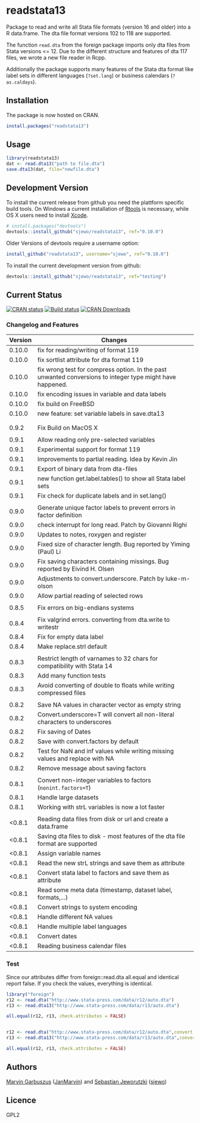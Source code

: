 # readstata13

Package to read and write all Stata file formats (version 16 and older) into a
R data.frame. The dta file format versions 102 to 118 are supported.

The function ```read.dta``` from the foreign package imports only dta files from
Stata versions <= 12. Due to the different structure and features of dta 117
files, we wrote a new file reader in Rcpp.

Additionally the package supports many features of the Stata dta format like
label sets in different languages (`?set.lang`) or business calendars
(`?as.caldays`).


## Installation

The package is now hosted on CRAN.
```R
install.packages("readstata13")
```

## Usage
```R
library(readstata13)
dat <- read.dta13("path to file.dta")
save.dta13(dat, file="newfile.dta")
```

## Development Version
To install the current release from github you need the plattform specific build
tools. On Windows a current installation of
[Rtools](https://cran.r-project.org/bin/windows/Rtools/) is necessary, while OS X
users need to install
[Xcode](https://itunes.apple.com/us/app/xcode/id497799835). 

```R
# install.packages("devtools")
devtools::install_github("sjewo/readstata13", ref="0.10.0")
```

Older Versions of devtools require a username option:
```R
install_github("readstata13", username="sjewo", ref="0.10.0")
```

To install the current development version from github:

```R
devtools::install_github("sjewo/readstata13", ref="testing")
```


## Current Status

[![CRAN status](http://www.r-pkg.org/badges/version/readstata13)](https://cran.r-project.org/package=readstata13)
[![Build status](https://github.com/sjewo/readstata13/workflows/R-CMD-check/badge.svg)](https://github.com/sjewo/readstata13/actions?workflow=R-CMD-check)
[![CRAN Downloads](http://cranlogs.r-pkg.org/badges/readstata13)](https://cran.r-project.org/package=readstata13)


### Changelog and Features

 | Version | Changes                                                                       | 
 | ------  | ----------------------------------------------------                          | 
 | 0.10.0  | fix for reading/writing of format 119                                         |
 | 0.10.0  | fix sortlist attribute for dta format 119                                     |
 | 0.10.0  | fix wrong test for compress option. In the past unwanted conversions to integer type might have happened.|
 | 0.10.0  | fix encoding issues in variable and data labels                               |
 | 0.10.0  | fix build on FreeBSD                                                          |
 | 0.10.0  | new feature: set variable labels in save.dta13                                |
 |         |                                                                               |
 |         |                                                                               |
 | 0.9.2   | Fix Build on MacOS X                                                          | 
 |         |                                                                               | 
 | 0.9.1   | Allow reading only pre-selected variables                                     | 
 | 0.9.1   | Experimental support for format 119                                           | 
 | 0.9.1   | Improvements to partial reading. Idea by Kevin Jin                            | 
 | 0.9.1   | Export of binary data from dta-files                                          | 
 | 0.9.1   | new function get.label.tables() to show all Stata label sets                  | 
 | 0.9.1   | Fix check for duplicate labels and in set.lang()                              | 
 |         | 
 | 0.9.0   | Generate unique factor labels to prevent errors in factor definition          | 
 | 0.9.0   | check interrupt for long read. Patch by Giovanni Righi                        | 
 | 0.9.0   | Updates to notes, roxygen and register                                        | 
 | 0.9.0   | Fixed size of character length. Bug reported by Yiming (Paul) Li              | 
 | 0.9.0   | Fix saving characters containing missings. Bug reported by Eivind H. Olsen    | 
 | 0.9.0   | Adjustments to convert.underscore. Patch by luke-m-olson                      | 
 | 0.9.0   | Allow partial reading of selected rows                                        | 
 |         | 
 | 0.8.5   | Fix errors on big-endians systems                                             | 
 |         | 
 | 0.8.4   | Fix valgrind errors. converting from dta.write to writestr                    | 
 | 0.8.4   | Fix for empty data label                                                      | 
 | 0.8.4   | Make replace.strl default                                                     | 
 |         | 
 | 0.8.3   | Restrict length of varnames to 32 chars for compatibility with Stata 14       | 
 | 0.8.3   | Add many function tests                                                       | 
 | 0.8.3   | Avoid converting of double to floats while writing compressed files           | 
 |         | 
 | 0.8.2   | Save NA values in character vector as empty string                            | 
 | 0.8.2   | Convert.underscore=T will convert all non-literal characters to underscores   | 
 | 0.8.2   | Fix saving of Dates                                                           | 
 | 0.8.2   | Save with convert.factors by default                                          | 
 | 0.8.2   | Test for NaN and inf values while writing missing values and replace with NA  | 
 | 0.8.2   | Remove message about saving factors                                           | 
 |         | 
 | 0.8.1   | Convert non-integer variables to factors (```nonint.factors=T```)             | 
 | 0.8.1   | Handle large datasets                                                         | 
 | 0.8.1   | Working with strL variables is now a lot faster                               | 
 |         |                                                                               | 
 | <0.8.1  | Reading data files from disk or url and create a data.frame                   | 
 | <0.8.1  | Saving dta files to disk - most features of the dta file format are supported | 
 | <0.8.1  | Assign variable names                                                         | 
 | <0.8.1  | Read the new strL strings and save them as attribute                          | 
 | <0.8.1  | Convert stata label to factors and save them as attribute                     | 
 | <0.8.1  | Read some meta data (timestamp, dataset label, formats,...)                   | 
 | <0.8.1  | Convert strings to system encoding                                            | 
 | <0.8.1  | Handle different NA values                                                    | 
 | <0.8.1  | Handle multiple label languages                                               | 
 | <0.8.1  | Convert dates                                                                 | 
 | <0.8.1  | Reading business calendar files                                               | 

### Test
Since our attributes differ from foreign::read.dta all.equal and identical
report false. If you check the values, everything is identical.

```R
library("foreign")
r12 <- read.dta("http://www.stata-press.com/data/r12/auto.dta")
r13 <- read.dta13("http://www.stata-press.com/data/r13/auto.dta")

all.equal(r12, r13, check.attributes = FALSE)


r12 <- read.dta("http://www.stata-press.com/data/r12/auto.dta",convert.factors=F)
r13 <- read.dta13("http://www.stata-press.com/data/r13/auto.dta",convert.factors=F)

all.equal(r12, r13, check.attributes = FALSE)
```

## Authors

[Marvin Garbuszus](mailto:jan.garbuszus@ruhr-uni-bochum.de) ([JanMarvin](https://github.com/JanMarvin)) and [Sebastian Jeworutzki](mailto:Sebastian.Jeworutzki@ruhr-uni-bochum.de) ([sjewo](https://github.com/sjewo)) 

## Licence

GPL2
